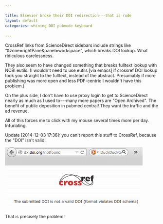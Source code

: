 ```yaml
---

title: Elsevier broke their DOI redirection---that is rude
layout: default
categories: whining DOI pubmode keyboard

---
```


CrossRef
links from
ScienceDirect sidebars include strings like "&zone=rightPane&panel=workspace",
which breaks DOI lookup.
What ridiculous carelessness.

They also seem to have changed something that breaks fulltext lookup
with NCBI eutils.
(I wouldn't need to use eutils [via emacs] if crossref DOI lookup took
you straight to the fulltext, instead of the abstract.
Presumably if more publishing was more open and less PDF-centric I
wouldn't have this problem.)

On the plus side, I don't have to use proxy login to get to
ScienceDirect nearly as much as I used to---many more papers are
"Open Archived".
The benefit of public deposition in pubmed central!
They want the traffic and the ad revenue.

All of this forces me to click with my mouse several times more per day.
Infuriating.

Update [2014-12-03 17:36]:
you can't report this stuff to CrossRef,
because the "DOI" isn't valid.

![Alt text](./images/Screen_Shot_2014-12-02_at_1.44.33_PM.png "turkeys")

That is precisely the problem!
